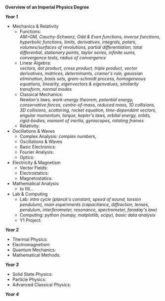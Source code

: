 **Overview of an Imperial Physics Degree**

***Year 1***
- Mechanics & Relativity
  - Functions:\
  *AM>GM, Cauchy-Schwarz, Odd & Even functions, inverse functions, hyperbolic functions, limits, derivatives, integrals, polars, volumes/surfaces of revolutions, partial differentiation, total differential, stationary points, taylor series, infinite sums, convergence tests, radius of convergence*
  - Linear Algebra:\
  *vectors, dot product, cross product, triple product, vector derivatives, matrices, determinants, cramer's rule, gaussian elimination, basis sets, gram-schmidt process, homogeneous equations, linearity, eigenvectors & eigenvalues, similarity transform, normal modes*
  - Classical Mechanics:\
  *Newton's laws, work-energy theorem, potential energy, conservative forces, centre-of-mass, reduced mass, 1D collisions, 3D collisions, scattering, rocket equation, time-dependant vectors, angular momentum, torque, kepler's laws, orbital energy, orbits, rigid-bodies, moment of inertia, gyroscopes, rotating frames*
  - Relativity:
- Oscillations & Waves
  - Complex Analysis: *complex numbers,*
  - Oscillations & Waves
  - Basic Electronics:
  - Fourier Analysis:
  - Optics:
- Electricity & Magnetism
  - Vector Fields:
  - Electrostatics:
  - Magnetostatics:
- Mathematical Analysis:
  - to fill...
- Lab & Computing
  - Lab: *intro cycle (planck's constant, speed of sound, torsion pendulum), main experiments (capacitance, diffraction, lenses, pendulum, interferometer, resonance, spectrometer, faraday's law)*
  - Computing: *python (numpy, matplotlib, scipy), basic data analysis*
  - Y1 Project:

***Year 2***
- Thermal Physics:
- Electromagnetism:
- Quantum Mechanics:
- Mathematical Methods:

***Year 3***
- Solid State Physics:
- Particle Physics:
- Advanced Classical Physics:

***Year 4***
